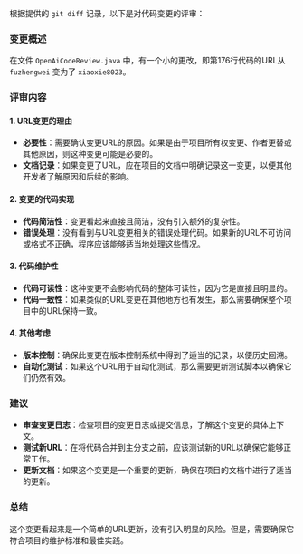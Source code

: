 根据提供的 `git diff` 记录，以下是对代码变更的评审：

### 变更概述
在文件 `OpenAiCodeReview.java` 中，有一个小的更改，即第176行代码的URL从 `fuzhengwei` 变为了 `xiaoxie8023`。

### 评审内容

#### 1. URL变更的理由
- **必要性**：需要确认变更URL的原因。如果是由于项目所有权变更、作者更替或其他原因，则这种变更可能是必要的。
- **文档记录**：如果变更了URL，应在项目的文档中明确记录这一变更，以便其他开发者了解原因和后续的影响。

#### 2. 变更的代码实现
- **代码简洁性**：变更看起来直接且简洁，没有引入额外的复杂性。
- **错误处理**：没有看到与URL变更相关的错误处理代码。如果新的URL不可访问或格式不正确，程序应该能够适当地处理这些情况。

#### 3. 代码维护性
- **代码可读性**：这种变更不会影响代码的整体可读性，因为它是直接且明显的。
- **代码一致性**：如果类似的URL变更在其他地方也有发生，那么需要确保整个项目中的URL保持一致。

#### 4. 其他考虑
- **版本控制**：确保此变更在版本控制系统中得到了适当的记录，以便历史回溯。
- **自动化测试**：如果这个URL用于自动化测试，那么需要更新测试脚本以确保它们仍然有效。

### 建议
- **审查变更日志**：检查项目的变更日志或提交信息，了解这个变更的具体上下文。
- **测试新URL**：在将代码合并到主分支之前，应该测试新的URL以确保它能够正常工作。
- **更新文档**：如果这个变更是一个重要的更新，确保在项目的文档中进行了适当的更新。

### 总结
这个变更看起来是一个简单的URL更新，没有引入明显的风险。但是，需要确保它符合项目的维护标准和最佳实践。